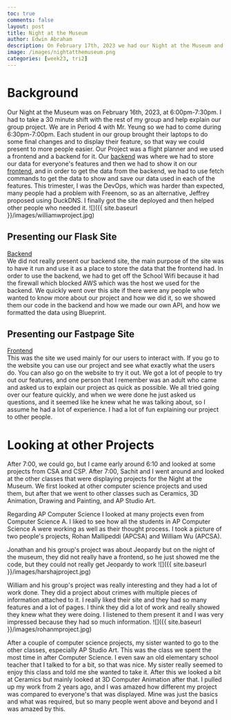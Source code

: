 ```yaml
---
toc: true
comments: false
layout: post
title: Night at the Museum
author: Edwin Abraham
description: On February 17th, 2023 we had our Night at the Museum and this is the blog post about how it went and what I saw
image: /images/nightatthemuseum.png
categories: [week23, tri2]
---
```


# Background
Our Night at the Museum was on February 16th, 2023, at 6:00pm-7:30pm. I had to take a 30 minute shift with the rest of my group and help explain our group project. We are in Period 4 with Mr. Yeung so we had to come during 6:30pm-7:00pm. Each student in our group brought their laptops to do some final changes and to display their feature, so that way we could present to more people easier. Our Project was a flight planner and we used a frontend and a backend for it. Our [backend](https://farmersflask.duckdns.org) was where we had to store our data for everyone's features and then we had to show it on our [frontend](raunak2007.github.io/RECS-repo), and in order to get the data from the backend, we had to use fetch commands to get the data to show and save our data used in each of the features. This trimester, I was the DevOps, which was harder than expected, many people had a problem with Freenom, so as an alternative, Jeffrey proposed using DuckDNS. I finally got the site deployed and then helped other people who needed it.
![]({{ site.baseurl }}/images/williamwproject.jpg)

## Presenting our Flask Site
[Backend](https://farmersflask.duckdns.org)
<br>
We did not really present our backend site, the main purpose of the site was to have it run and use it as a place to store the data that the frontend had. In order to use the backend, we had to get off the School Wifi because it had the firewall which blocked AWS which was the host we used for the backend. We quickly went over this site if there were any people who wanted to know more about our project and how we did it, so we showed them our code in the backend and how we made our own API, and how we formatted the data using Blueprint.

## Presenting our Fastpage Site
[Frontend](raunak2007.github.io/RECS-repo/maps)
<br>
This was the site we used mainly for our users to interact with. If you go to the website you can use our project and see what exactly what the users do. You can also go on the website to try it out. We got a lot of people to try out our features, and one person that I remember was an adult who came and asked us to explain our project as quick as possible. We all tried going over our feature quickly, and when we were done he just asked us questions, and it seemed like he knew what he was talking about, so I assume he had a lot of experience. I had a lot of fun explaining our project to other people.

# Looking at other Projects
After 7:00, we could go, but I came early around 6:10 and looked at some projects from CSA and CSP. After 7:00, Sachit and I went around and looked at the other classes that were displaying projects for the Night at the Museum. We first looked at other computer science projects and used them, but after that we went to other classes such as Ceramics, 3D Animation, Drawing and Painting, and AP Studio Art.

Regarding AP Computer Science I looked at many projects even from Computer Science A. I liked to see how all the students in AP Computer Science A were working as well as their thought process. I took a picture of two people's projects, Rohan Mallipeddi (APCSA) and William Wu (APCSA).

Jonathan and his group's project was about Jeopardy but on the night of the museum, they did not really have a frontend, so he just showed me the code, but they could not really get Jeopardy to work
![]({{ site.baseurl }}/images/harshajproject.jpg)

William and his group's project was really interesting and they had a lot of work done. They did a project about crimes with multiple pieces of information attached to it. I really liked their site and they had so many features and a lot of pages. I think they did a lot of work and really showed they knew what they were doing. I listened to them present it and I was very impressed because they had so much information.
![]({{ site.baseurl }}/images/rohanmproject.jpg)

After a couple of computer science projects, my sister wanted to go to the other classes, especially AP Studio Art. This was the class we spent the most time in after Computer Science. I even saw an old elementary school teacher that I talked to for a bit, so that was nice. My sister really seemed to enjoy this class and told me she wanted to take it. After this we looked a bit at Ceramics but mainly looked at 3D Computer Animation after that. I pulled up my work from 2 years ago, and I was amazed how different my project was compared to everyone's that was displayed. Mine was just the basics and what was required, but so many people went above and beyond and I was amazed by this.